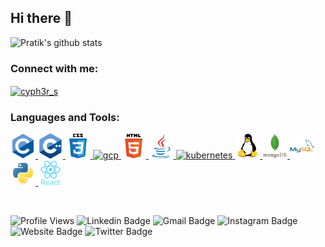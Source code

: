 ## Hi there 👋

![Pratik's github stats](https://github-readme-stats.vercel.app/api?username=pratikrk&count_private=true&show_icons=true&theme=dark)

<h3 align="left">Connect with me:</h3>
<p align="left">
<a href="https://twitter.com/cyph3r_s" target="blank"><img align="center" src="https://raw.githubusercontent.com/rahuldkjain/github-profile-readme-generator/master/src/images/icons/Social/twitter.svg" alt="cyph3r_s" height="30" width="40" /></a>
</p>

### Languages and Tools:

<p align="left"> <a href="https://www.cprogramming.com/" target="_blank" rel="noreferrer"> <img src="https://raw.githubusercontent.com/devicons/devicon/master/icons/c/c-original.svg" alt="c" width="40" height="40"/> </a> <a href="https://www.w3schools.com/cpp/" target="_blank" rel="noreferrer"> <img src="https://raw.githubusercontent.com/devicons/devicon/master/icons/cplusplus/cplusplus-original.svg" alt="cplusplus" width="40" height="40"/> </a> <a href="https://www.w3schools.com/css/" target="_blank" rel="noreferrer"> <img src="https://raw.githubusercontent.com/devicons/devicon/master/icons/css3/css3-original-wordmark.svg" alt="css3" width="40" height="40"/> </a> <a href="https://cloud.google.com" target="_blank" rel="noreferrer"> <img src="https://www.vectorlogo.zone/logos/google_cloud/google_cloud-icon.svg" alt="gcp" width="40" height="40"/> </a> <a href="https://www.w3.org/html/" target="_blank" rel="noreferrer"> <img src="https://raw.githubusercontent.com/devicons/devicon/master/icons/html5/html5-original-wordmark.svg" alt="html5" width="40" height="40"/> </a> <a href="https://www.java.com" target="_blank" rel="noreferrer"> <img src="https://raw.githubusercontent.com/devicons/devicon/master/icons/java/java-original.svg" alt="java" width="40" height="40"/> </a> <a href="https://kubernetes.io" target="_blank" rel="noreferrer"> <img src="https://www.vectorlogo.zone/logos/kubernetes/kubernetes-icon.svg" alt="kubernetes" width="40" height="40"/> </a> <a href="https://www.linux.org/" target="_blank" rel="noreferrer"> <img src="https://raw.githubusercontent.com/devicons/devicon/master/icons/linux/linux-original.svg" alt="linux" width="40" height="40"/> </a> <a href="https://www.mongodb.com/" target="_blank" rel="noreferrer"> <img src="https://raw.githubusercontent.com/devicons/devicon/master/icons/mongodb/mongodb-original-wordmark.svg" alt="mongodb" width="40" height="40"/> </a> <a href="https://www.mysql.com/" target="_blank" rel="noreferrer"> <img src="https://raw.githubusercontent.com/devicons/devicon/master/icons/mysql/mysql-original-wordmark.svg" alt="mysql" width="40" height="40"/> </a> <a href="https://www.python.org" target="_blank" rel="noreferrer"> <img src="https://raw.githubusercontent.com/devicons/devicon/master/icons/python/python-original.svg" alt="python" width="40" height="40"/> </a> <a href="https://reactjs.org/" target="_blank" rel="noreferrer"> <img src="https://raw.githubusercontent.com/devicons/devicon/master/icons/react/react-original-wordmark.svg" alt="react" width="40" height="40"/> </a> </p>
<br />

![Profile Views](https://komarev.com/ghpvc/?username=pratikrk&color=brightgreen)
![Linkedin Badge](https://img.shields.io/badge/-pratikrk-blue?style=flat&logo=Linkedin&logoColor=white&link=https://www.linkedin.com/in/pratik-rathod-10a522208/)
![Gmail Badge](https://img.shields.io/badge/-pratikrk-c14438?style=flat&logo=Gmail&logoColor=white&link=mailto:pratikrathod3954@gmail.com)
![Instagram Badge](https://img.shields.io/badge/-@pratik_rathod_1-purple?style=flat&logo=instagram&logoColor=white&link=https://instagram.com/pratik_rathod_1/)
![Website Badge](https://img.shields.io/badge/-pratik-47CCCC?style=flat&logo=Google-Chrome&logoColor=white&link=https://pratikrk.github.io/portfolio/)
![Twitter Badge](https://img.shields.io/badge/-@pratikrk-1ca0f1?style=flat&labelColor=1ca0f1&logo=twitter&logoColor=white&link=https://twitter.com/cyph3r_s)
